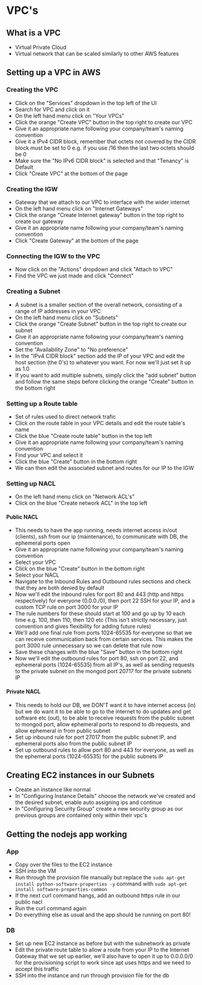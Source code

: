 # VPC's
## What is a VPC
- Virtual Private Cloud
- Virtual network that can be scaled similarly to other AWS features
## Setting up a VPC in AWS
### Creating the VPC
- Click on the "Services" dropdown in the top left of the UI
- Search for VPC and click on it
- On the left hand menu click on "Your VPCs"
- Click the orange "Create VPC" button in the top right to create our VPC
- Give it an appropriate name following your company/team's naming convention
- Give it a IPv4 CIDR block, remember that octets not covered by the CIDR block
must be set to 0 e.g. if you use /16 then the last two octets should be 0
- Make sure the "No IPv6 CIDR block" is selected and that "Tenancy" is Default
- Click "Create VPC" at the bottom of the page
### Creating the IGW
- Gateway that we attach to our VPC to interface with the wider internet
- On the left hand menu click on "Internet Gateways"
- Click the orange "Create Internet gateway" button in the top right to create
our gateway
- Give it an appropriate name following your company/team's naming convention
- Click "Create Gateway" at the bottom of the page
### Connecting the IGW to the VPC
- Now click on the "Actions" dropdown and click "Attach to VPC"
- Find the VPC we just made and click "Connect"
### Creating a Subnet
- A subnet is a smaller section of the overall network, consisting of a range
of IP addresses in your VPC
- On the left hand menu click on "Subnets"
- Click the orange "Create Subnet" button in the top right to create our subnet
- Give it an appropriate name following your company/team's naming convention
- Set the "Availability Zone" to "No preference"
- In the "IPv4 CIDR block" section add the IP of your VPC and edit the host
section (the 0's) to whatever you want. For now we'll just set it up as 1.0
- If you want to add multiple subnets, simply click the "add subnet" button and
follow the same steps before clicking the orange "Create" button in the bottom
right
### Setting up a Route table
- Set of rules used to direct network trafic
- Click on the route table in your VPC details and edit the route table's name
- Click the blue "Create route table" button in the top left
- Give it an appropriate name following your company/team's naming convention
- Find your VPC and select it
- Click the blue "Create" button in the bottom right
- We can then edit the associated subnet and routes for our IP to the IGW

### Setting up NACL
- On the left hand menu click on "Network ACL's"
- Click on the blue "Create network ACL" in the top left
#### Public NACL
- This needs to have the app running, needs internet access in/out (clients),
ssh from our ip (maintenance), to communicate with DB, the ephemeral ports open
- Give it an appropriate name following your company/team's naming convention
- Select your VPC
- Click on the blue "Create" button in the bottom right
- Select your NACL
- Navigate to the Inbound Rules and Outbound rules sections and check that they
are both denied by default
- Now we'll edit the inbound rules for port 80 and 443 (http and https
  respectively) for everyone (0.0.0./0), then port 22 SSH for your IP, and a
  custom TCP rule on port 3000 for your IP
- The rule numbers for these should start at 100 and go up by 10 each time e.g.
100, then 110, then 120 etc (This isn't strictly necessary, just convention and
gives flexibility for adding future rules)
- We'll add one final rule from ports 1024-65535 for everyone so that we can
receive communication back from certain services. This makes the port 3000 rule
unnecessary so we can delete that rule now
- Save these changes with the blue "Save" button in the bottom right
- Now we'll edit the outbound rules for port 80, ssh on port 22, and ephemeral
ports (1024-65535) from all IP's, as well as sending requests to the private
subnet on the mongod port 20717 for the private subnets IP
#### Private NACL
- This needs to hold our DB, we DON'T want it to have internet access (in) but
we do want it to be able to go to the internet to do updates and get software
etc (out), to be able to receive requests from the public subnet to mongod port,
allow ephemeral ports to respond to db requests, and allow ephemeral in from
public subnet
- Set up inbound rule for port 27017 from the public subnet IP, and ephemeral
ports also from the public subnet IP
- Set up outbound rules to allow port 80 and 443 for everyone, as well as the
ephemeral ports (1024-65535) for the public subnets IP

## Creating EC2 instances in our Subnets
- Create an instance like normal
- In "Configuring Instance Details" choose the network we've created and the
desired subnet, enable auto assigning ips and continue
- In "Configuring Security Group" create a new security group as our previous
groups are contained only within their vpc's

## Getting the nodejs app working
### App
- Copy over the files to the EC2 instance
- SSH into the VM
- Run through the provision file manually but replace the `sudo apt-get install python-software-properties -y`
command with `sudo apt-get install software-properties-common`
- If the next curl command hangs, add an outbound https rule in our public nacl
- Run the curl command again
- Do everything else as usual and the app should be running on port 80!
### DB
- Set up new EC2 instance as before but with the subnetwork as private
- Edit the private route table to allow a route from your IP to the Internet
Gateway that we set up earlier, we'll also have to open it up to 0.0.0.0/0 for
the provisioning script to work since apt uses https and we need to accept this
traffic
- SSH into the instance and run through provision file for the db
